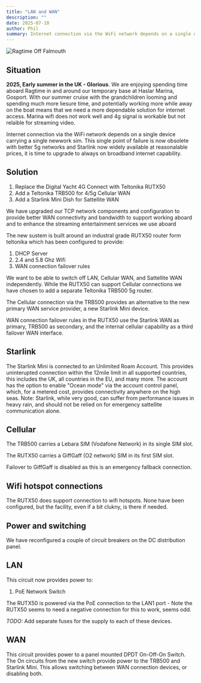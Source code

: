 ```yaml
---
title: "LAN and WAN"
description: ""
date: 2025-07-10
author: Phil
summary: Internet connection via the WiFi network depends on a single device carrying a single newwork sim.  This single point of failure is now obsolete with better 5g networks and Starlink now widely available at reasonalable prices, it is time to upgrade to always on broadband internet capability.
---
```


![Ragtime Off Falmouth](/img/off-falmouth.jpg)

## Situation
**2025, Early summer in the UK - Glorious**. We are enjoying spending time aboard Ragtime in and around our temporary base at Haslar Marina, Gosport. With our summer cruise with the grandchildren looming and spending much more liesure time, and potentially working more while away on the boat means that we need a more dependable solution for internet access.  Marina wifi does not work well and 4g signal is workable but not relaible for streaming video.

Internet connection via the WiFi network depends on a single device carrying a single newwork sim.  This single point of failure is now obsolete with better 5g networks and Starlink now widely available at reasonalable prices, it is time to upgrade to always on broadband internet capability.

## Solution
1. Replace the Digital Yacht 4G Connect with Teltonika RUTX50
2. Add a Teltonika TRB500 for 4/5g Cellular WAN
2. Add a Starlink Mini Dish for Sattellite WAN

We have upgraded our TCP network components and configuration to provide better WAN connectivity and bandwidth to support working aboard and to enhance the streaming entertainment services we use aboard

The new sustem is built around an industral grade RUTX50 router form teltonika which has been configured to provide:

1. DHCP Server
2. 2.4 and 5.8 Ghz Wifi
3. WAN connection failover rules

We want to be able to switch off LAN, Cellular WAN, and Sattellite WAN independently. While the RUTX50 can support Cellular connections we have chosen to add a separate Teltonika TRB500 5g router.

The Cellular connection via the TRB500 provides an alternative to the new primary WAN service provider, a new Starlink Mini device.

WAN connection failover rules in the RUTX50 use the Starlink WAN as primary, TRB500 as secondary, and the internal cellular capability as a third failover WAN interface.

## Starlink
The Starlink Mini is connected to an Unlimited Roam Account. This provides uninterupted connection within the 12mile limit in all supported countries, this includes the UK, all countries in the EU, and many more. The account has the option to enable "Ocean mode" via the account control panel, which, for a metered cost, provides connectivity anywhere on the high seas.
Note: Starlink, while very good, can suffer from performance issues in heavy rain, and should not be relied on for emergency sattellite communication alone.

## Cellular
The TRB500 carries a Lebara SIM (Vodafone Network) in its single SIM slot.

The RUTX50 carries a GiffGaff (O2 network) SIM in its first SIM slot.

Failover to GiffGaff is disabled as this is an emergency fallback connection.

## Wifi hotspot connections
The RUTX50 does support connection to wifi hotspots. None have been configured, but the facility, even if a bit clukny, is there if needed.

## Power and switching
We have reconfigured a couple of circuit breakers on the DC distribution panel.

## LAN
This circuit now provides power to:

1. PoE Network Switch

The RUTX50 is powered via the PoE connection to the LAN1 port - Note the RUTX50 seems to need a negative connection for this to work, seems odd.

*TODO:* Add separate fuses for the supply to each of these devices.

## WAN
This circuit provides power to a panel mounted DPDT On-Off-On Switch. The On circuits from the new switch provide power to the TRB500 and Starlink Mini. This allows switching between WAN connection devices, or disabling both.